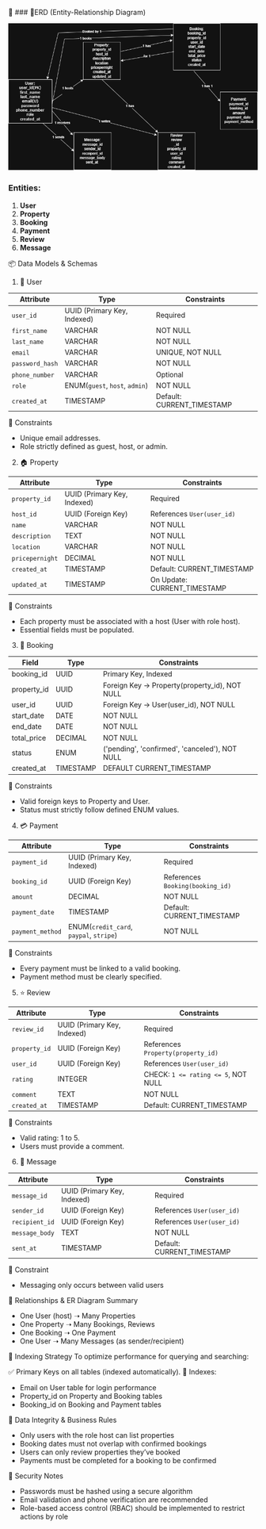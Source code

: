 🚀 ### 🎨ERD (Entity-Relationship Diagram)

![ERD](ER_Diagram_Airbnbcloneproject.drawio.png)

### Entities:

1. **User**
2. **Property**
3. **Booking**
4. **Payment**
5. **Review**
6. **Message**

📦 Data Models & Schemas

1. 👤 User


| Attribute       | Type                           | Constraints                 |
| --------------- | ------------------------------ | --------------------------- |
| `user_id`       | UUID (Primary Key, Indexed)    | Required                    |
| `first_name`    | VARCHAR                        | NOT NULL                    |
| `last_name`     | VARCHAR                        | NOT NULL                    |
| `email`         | VARCHAR                        | UNIQUE, NOT NULL            |
| `password_hash` | VARCHAR                        | NOT NULL                    |
| `phone_number`  | VARCHAR                        | Optional                    |
| `role`          | ENUM(`guest`, `host`, `admin`) | NOT NULL                    |
| `created_at`    | TIMESTAMP                      | Default: CURRENT\_TIMESTAMP |

🔐 Constraints
- Unique email addresses.
- Role strictly defined as guest, host, or admin.

2. 🏠 Property
   
| Attribute       | Type                        | Constraints                   |
| --------------- | --------------------------- | ----------------------------- |
| `property_id`   | UUID (Primary Key, Indexed) | Required                      |
| `host_id`       | UUID (Foreign Key)          | References `User(user_id)`    |
| `name`          | VARCHAR                     | NOT NULL                      |
| `description`   | TEXT                        | NOT NULL                      |
| `location`      | VARCHAR                     | NOT NULL                      |
| `pricepernight` | DECIMAL                     | NOT NULL                      |
| `created_at`    | TIMESTAMP                   | Default: CURRENT\_TIMESTAMP   |
| `updated_at`    | TIMESTAMP                   | On Update: CURRENT\_TIMESTAMP |

🔐 Constraints
- Each property must be associated with a host (User with role host).
- Essential fields must be populated.


3. 📅 Booking


| Field        | Type      | Constraints                                               |
|--------------|-----------|-----------------------------------------------------------|
| booking_id   | UUID      | Primary Key, Indexed                                      |
| property_id  | UUID      | Foreign Key → Property(property_id), NOT NULL             |
| user_id      | UUID      | Foreign Key → User(user_id), NOT NULL                     |
| start_date   | DATE      | NOT NULL                                                  |
| end_date     | DATE      | NOT NULL                                                  |
| total_price  | DECIMAL   | NOT NULL                                                  |
| status       | ENUM      | ('pending', 'confirmed', 'canceled'), NOT NULL            |
| created_at   | TIMESTAMP | DEFAULT CURRENT_TIMESTAMP                                 |



🔐 Constraints
- Valid foreign keys to Property and User.
- Status must strictly follow defined ENUM values.

4. 💳 Payment
   
| Attribute        | Type                                    | Constraints                      |
| ---------------- | --------------------------------------- | -------------------------------- |
| `payment_id`     | UUID (Primary Key, Indexed)             | Required                         |
| `booking_id`     | UUID (Foreign Key)                      | References `Booking(booking_id)` |
| `amount`         | DECIMAL                                 | NOT NULL                         |
| `payment_date`   | TIMESTAMP                               | Default: CURRENT\_TIMESTAMP      |
| `payment_method` | ENUM(`credit_card`, `paypal`, `stripe`) | NOT NULL                         |

🔐 Constraints
- Every payment must be linked to a valid booking.
- Payment method must be clearly specified.

5. ⭐ Review
   
| Attribute     | Type                        | Constraints                         |
| ------------- | --------------------------- | ----------------------------------- |
| `review_id`   | UUID (Primary Key, Indexed) | Required                            |
| `property_id` | UUID (Foreign Key)          | References `Property(property_id)`  |
| `user_id`     | UUID (Foreign Key)          | References `User(user_id)`          |
| `rating`      | INTEGER                     | CHECK: `1 <= rating <= 5`, NOT NULL |
| `comment`     | TEXT                        | NOT NULL                            |
| `created_at`  | TIMESTAMP                   | Default: CURRENT\_TIMESTAMP         |

🔐 Constraints
- Valid rating: 1 to 5.
- Users must provide a comment.

6. 💬 Message
   
| Attribute      | Type                        | Constraints                 |
| -------------- | --------------------------- | --------------------------- |
| `message_id`   | UUID (Primary Key, Indexed) | Required                    |
| `sender_id`    | UUID (Foreign Key)          | References `User(user_id)`  |
| `recipient_id` | UUID (Foreign Key)          | References `User(user_id)`  |
| `message_body` | TEXT                        | NOT NULL                    |
| `sent_at`      | TIMESTAMP                   | Default: CURRENT\_TIMESTAMP |

🔐 Constraint
- Messaging only occurs between valid users

🔄 Relationships & ER Diagram Summary
- One User (host) ➝ Many Properties
- One Property ➝ Many Bookings, Reviews
- One Booking ➝ One Payment
- One User ➝ Many Messages (as sender/recipient)

🧠 Indexing Strategy
To optimize performance for querying and searching:

✅ Primary Keys on all tables (indexed automatically).
📌 Indexes:
- Email on User table for login performance
- Property_id on Property and Booking tables
- Booking_id on Booking and Payment tables

🧪 Data Integrity & Business Rules
- Only users with the role host can list properties
- Booking dates must not overlap with confirmed bookings
- Users can only review properties they’ve booked
- Payments must be completed for a booking to be confirmed

🔐 Security Notes
- Passwords must be hashed using a secure algorithm 
- Email validation and phone verification are recommended
- Role-based access control (RBAC) should be implemented to restrict actions by role
